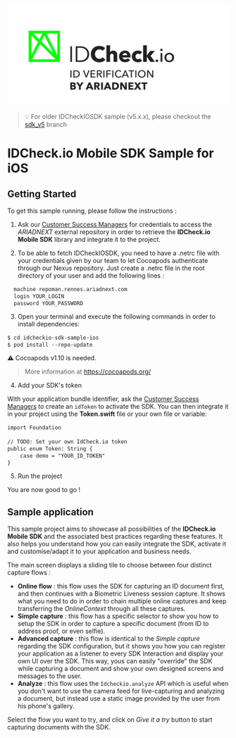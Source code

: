 ![ARIADNEXT Logo](img/logo.png)

> 💡 For older IDCheckIOSDK sample (v5.x.x), please checkout the [sdk_v5](https://github.com/ariadnext/IDCHECK.IO_SDK-example-iOS/tree/sdk_v5) branch

# IDCheck.io Mobile SDK Sample for iOS

## Getting Started

To get this sample running, please follow the instructions :

 1. Ask our [Customer Success Managers](mailto:csm@ariadnext.com) for credentials to access the *ARIADNEXT* external repository in order to retrieve the **IDCheck.io Mobile SDK** library and integrate it to the project.

 2. To be able to fetch IDCheckIOSDK, you need to have a .netrc file with your credentials given by our team to let Cocoapods authenticate through our Nexus repository.
Just create a .netrc file in the root directory of your user and add the following lines :
```
  machine repoman.rennes.ariadnext.com
  login YOUR_LOGIN
  password YOUR_PASSWORD
```

3. Open your terminal and execute the following commands in order to install dependencies:
 ```
$ cd idcheckio-sdk-sample-ios
$ pod install --repo-update
```

⚠️ Cocoapods v1.10 is needed.
> More information at https://cocoapods.org/

4. Add your SDK's token

With your application bundle identifier, ask the [Customer Success Managers](mailto:csm@ariadnext.com) to create an `idToken` to activate the SDK. You can then integrate it in your project using the **Token.swift** file or your own file or variable:
​
```
import Foundation

// TODO: Set your own IdCheck.io token
public enum Token: String {
    case demo = "YOUR_ID_TOKEN"
}
```

5. Run the project

You are now good to go !

## Sample application

This sample project aims to showcase all possibilities of the **IDCheck.io Mobile SDK** and the associated best practices regarding these features. It also helps you understand how you can easily integrate the SDK, activate it and customise/adapt it to your application and business needs.

The main screen displays a sliding tile to choose between four distinct capture flows :
 - **Online flow** : this flow uses the SDK for capturing an ID document first, and then continues with a Biometric Liveness session capture. It shows what you need to do in order to chain multiple online captures and keep transferring the *OnlineContext* through all these captures.
 - **Simple capture** : this flow has a specific selector to show you how to setup the SDK in order to capture a specific document (from ID to address proof, or even selfie).
 - **Advanced capture** : this flow is identical to the *Simple capture* regarding the SDK configuration, but it shows you how you can register your application as a listener to every SDK Interaction and display your own UI over the SDK. This way, yous can easily "override" the SDK while capturing a document and show your own designed screens and messages to the user.
 - **Analyze** : this flow uses the `Idcheckio.analyze` API which is useful when you don't want to use the camera feed for live-capturing and analyzing a document, but instead use a static image provided by the user from his phone's gallery.

Select the flow you want to try, and click on *Give it a try* button to start capturing documents with the SDK.